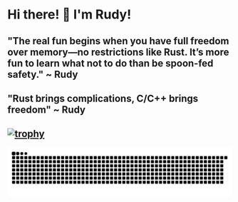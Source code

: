 # Hi there! 👋 I'm Rudy!
"The real fun begins when you have full freedom over memory—no restrictions like Rust. It’s more fun to learn what not to do than be spoon-fed safety." ~ Rudy
--
"Rust brings complications, C/C++ brings freedom" ~ Rudy
--
[![trophy](https://github-profile-trophy.vercel.app/?username=rudy-in&theme=gruvbox)](https://github.com/rudy-in)
--
![snakegif](https://github.com/rudy-in/rudy-in/blob/assets/snake-light.svg)
